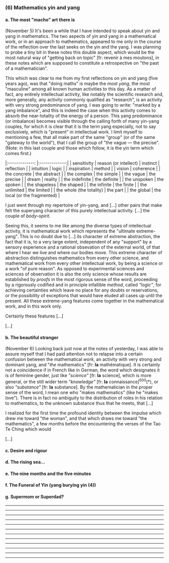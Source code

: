 ### (6) Mathematics yin and yang

#### a. The most "macho" art there is
(November 5) It's been a while that I have intended to speak about yin and yang in mathematics. The two aspects of yin and yang in a mathematical work, or in an approach to mathematics, appeared to me only in the course of the reflection over the last seeks on the yin and the yang. I was planning to probe a tiny bit in these notes this double aspect, which would be the most natural way of "getting back on topic" [fr: revenir à mes moutons], in these notes which are supposed to constitute a retrospective on "the past of a mathematician".

This which was clear to me from my first reflections on yin and yang (five years ago), was that "doing maths" is maybe the _most yang_, the most "masculine" among all known human activities to this day. As a matter of fact, any entirely intellectual activity, like notably the scientific research and, more generally, any activity commonly qualified as "research", is an activity with very strong predominance of yang. I was going to write: "marked by a yang imbalance", and this is indeed the case when this activity comes to absorb the near-totality of the energy of a person. This yang predominance (or imbalance) becomes visible through the calling forth of many yin-yang couples, for which it is clear that it is the term yang especially, not to say exclusively, which is "present" in intellectual work. I limit myself to mentioning a few, that all make part of the same "group" (or of the same "gateway to the world"), that I call the group of "the vague &mdash; the precise". (Note: in this last couple and those which follow, it is the yin term which comes first.)


|:-------------: |:-------------:|
| sensitivity | reason (or intellect)
| instinct | reflection |
| intuition | logic |
| inspiration | method |
| vision | coherence |
| the concrete | the abstract |
| the complex | the simple |
| the vague | the precise |
| dream | reality |
| the indefinite | the definite |
| the unspoken | the spoken |
| the shapeless | the shaped |
| the infinite | the finite |
| the unlimited | the limited |
| the whole (the totality) | the part |
| the global | the local (or the fragmented) |

I just went through my repertoire of yin-yang, and [...] other pairs that make felt the superyang character of this purely intellectual activity. [...] the couple of _body&ndash;spirit_.

Seeing this, it seems to me like among the diverse types of intellectual activity, it is mathematical work which represents the "ultimate extreme-yang". This is no doubt due to [...] its character of extreme abstraction, the fact that it is, to a very large extent, independent of any "support" by a sensory experience and a rational obsevation of the external world, of that where I hear we live and where our bodies move. This extreme character of abstraction distinguishes mathematics from every other science, and mathematical work from every other intellectual work, by being a science or a work "of pure reason". As opposed to experimental sciences and sciences of observation it is also the only science whose results are established by _proofs_ in the most rigorous sense of the word, proceeding by a rigorously codified and in principle infallible _method_, called _"logic"_, for achieving certainties which leave no place for any doubts or reservations, or the possibility of exceptions that would have eluded all cases up until the present. All these extreme-yang features come together in the mathematical work, and in this work only.

Certainly these features [...]

[...]

#### b. The beautiful stranger
(November 6) Looking back just now at the notes of yesterday, I was able to assure myself that I had paid attention not to relapse into a certain confusion between the mathematical _work_, an activity with very strong and dominant yang, and "_the_ mathematics" [fr: **la** mathématique]. It is certainly not a coincidence if in French like in German, the word which designates it is of feminine gender, just like _"science"_ [fr: **la** science], which is more general, or the still wider term _"knowledge"_ [fr: **la** connaissance]<sup>600</sup>(*), or also _"substance"_ [fr: **la** substance]. By the mathematician in the proper sense of the word, I mean one who "makes mathematics" (like he "makes love"). There is in fact no ambiguity to the distribution of roles in his relation to mathematics, to the unknown substance thus that he meets, that [...]

I realized for the first time the profound identity between the impulse which drew me toward "the woman", and that which draws me toward "the mathematics", a few months before the encountering the verses of the Tao Te Ching which would 

[...]

#### c. Desire and rigour

#### d. The rising sea...

#### e. The nine months and the five minutes

#### f. The Funeral of Yin (yang burying yin (4))

#### g. Supermom or Superdad?

---

---

---

---

---

---

---

---

---

---

---

---
